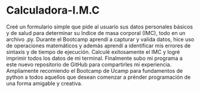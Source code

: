 # Calculadora-I.M.C

Creé un formulario simple que pide al usuario sus datos personales básicos y de salud para determinar su Indice de masa corporal (IMC), todo en un archivo .py. Durante el Bootcamp aprendí a capturar y valida datos, hice uso de operaciones matemáticos y además aprendí a identificar mis errores de sintaxis y de tiempo de ejecución. Calculé exitosamente el IMC y logré imprimir todos los datos de mi terminal. Finalmente subo mi programa a este nuevo repositorio de GitHub para compartirles mi experiencia. Ampliamente recomiendo el Bootcamp de Ucamp para fundamentos de python a todos aquellos que desean comenzar a prénder programación de una forma amigable y creativa.
